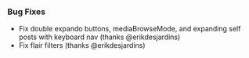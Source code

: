 
### Bug Fixes

- Fix double expando buttons, mediaBrowseMode, and expanding self posts with keyboard nav (thanks @erikdesjardins)
- Fix flair filters (thanks @erikdesjardins)
